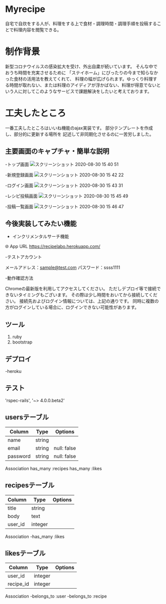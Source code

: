 # Myrecipe
自宅で自炊をする人が、料理をする上で食材・調理時間・調理手順を投稿することで料理内容を閲覧できる。

# 制作背景
新型コロナウイルスの感染拡大を受け、外出自粛が続いています。
そんな中でおうち時間を充実させるために
「ステイホーム」にぴったりの今まで知らなかった食材の活用法を教えてくれて、
料理の幅が広げられます。ゆっくり料理する時間が取れない、または料理のアイディアが浮かばない、料理が得意でないという人に対してこのようなサービスで課題解決をしたいと考えております。

# 工夫したところ
一番工夫したところはいいね機能のajax実装です。
部分テンプレートを作成し、部分的に更新する場所を
記述して非同期化させるのに一苦労しました。

 
## 主要画面のキャプチャ・簡単な説明
 
-トップ画面
![スクリーンショット 2020-08-30 15 40 51](https://user-images.githubusercontent.com/67785220/91652986-3964d880-ead7-11ea-9b15-a5bd8171583c.png)
 
-新規登録画面
![スクリーンショット 2020-08-30 15 42 22](https://user-images.githubusercontent.com/67785220/91653018-729d4880-ead7-11ea-93a3-c08cf8c8506e.png)

-ログイン画面
![スクリーンショット 2020-08-30 15 43 31](https://user-images.githubusercontent.com/67785220/91653033-93fe3480-ead7-11ea-930e-e79b498b1a73.png)

-レシピ投稿画面
![スクリーンショット 2020-08-30 15 45 49](https://user-images.githubusercontent.com/67785220/91653061-e63f5580-ead7-11ea-9a22-da21c7f4a477.png)

-投稿一覧画面
![スクリーンショット 2020-08-30 15 46 47](https://user-images.githubusercontent.com/67785220/91653073-0b33c880-ead8-11ea-8ccb-d2e987c20098.png)

 
## 今後実装してみたい機能
 
- インクリメンタルサーチ機能
 
🌐 App URL
https://recipelabo.herokuapp.com/

-テストアカウント

メールアドレス：sample@test.com
パスワード：ssss1111

-動作確認方法

Chromeの最新版を利用してアクセスしてください。
ただしデプロイ等で接続できないタイミングもございます。
その際は少し時間をおいてから接続してください。
接続先およびログイン情報については、上記の通りです。
同時に複数の方がログインしている場合に、ログインできない可能性があります。


## ツール
 
1. ruby
2. bootstrap

 
## デプロイ
 
-heroku

## テスト

'rspec-rails', '~> 4.0.0.beta2'

## usersテーブル

|Column|Type|Options|
|------|----|-------|
|name|string|
|email|string|null: false|
|password|string|null: false|

Association
has_many :recipes
has_many :likes

## recipesテーブル

|Column|Type|Options|
|------|----|-------|
|title|string|
|body|text|
|user_id|integer|

Association
-has_many :likes

## likesテーブル

|Column|Type|Options|
|------|----|-------|
|user_id|integer|
|recipe_id|integer|

Association
-belongs_to :user
-belongs_to :recipe
